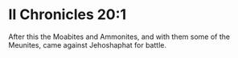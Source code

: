 # II Chronicles 20:1

After this the Moabites and Ammonites, and with them some of the Meunites, came against Jehoshaphat for battle.
